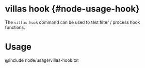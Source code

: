 # villas hook {#node-usage-hook}

The `villas hook` command can be used to test filter / process hook functions.

# Usage

@include node/usage/villas-hook.txt
